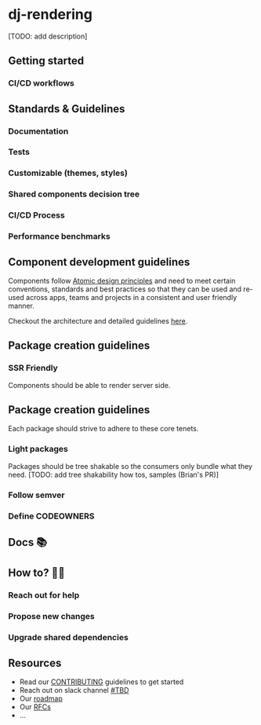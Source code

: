 # dj-rendering

[TODO: add description]

## Getting started

### CI/CD workflows

## Standards & Guidelines

### Documentation

### Tests

### Customizable (themes, styles)

### Shared components decision tree

### CI/CD Process

### Performance benchmarks

## Component development guidelines

Components follow [Atomic design principles](https://atomicdesign.bradfrost.com/chapter-2/) and need to meet certain conventions, standards and best practices so that they can be used and re-used across apps, teams and projects in a consistent and user friendly manner.

Checkout the architecture and detailed guidelines [here](docs/component-design.md).

## Package creation guidelines

### SSR Friendly

Components should be able to render server side.

## Package creation guidelines

Each package should strive to adhere to these core tenets.

### Light packages

Packages should be tree shakable so the consumers only bundle what they need.
[TODO: add tree shakability how tos, samples (Brian's PR)]

### Follow semver

### Define CODEOWNERS

## Docs 📚

## How to? 🙋‍♂️

### Reach out for help

### Propose new changes

### Upgrade shared dependencies

## Resources

- Read our [CONTRIBUTING](docs/CONTRIBUTING.md) guidelines to get started
- Reach out on slack channel [#TBD]()
- Our [roadmap]()
- Our [RFCs]()
- ...
